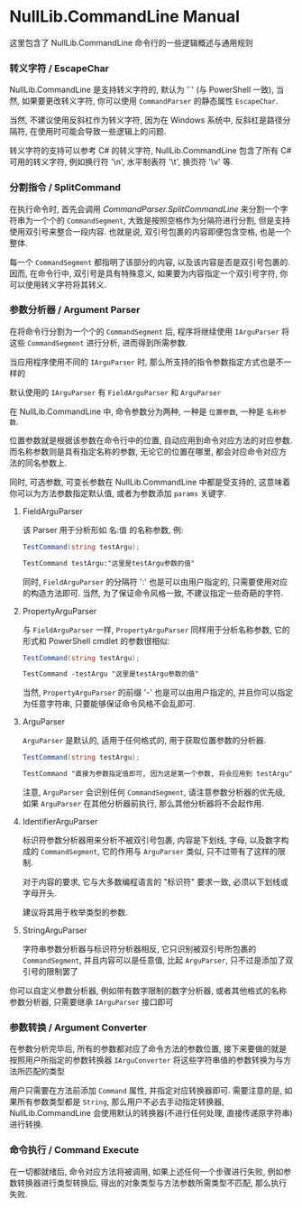 # NullLib.CommandLine Manual

这里包含了 NullLib.CommandLine 命令行的一些逻辑概述与通用规则

### 转义字符 / EscapeChar

NullLib.CommandLine 是支持转义字符的, 默认为 '\`' (与 PowerShell 一致), 当然, 如果要更改转义字符, 你可以使用 `CommandParser` 的静态属性 `EscapeChar`. 

当然, 不建议使用反斜杠作为转义字符, 因为在 Windows 系统中, 反斜杠是路径分隔符, 在使用时可能会导致一些逻辑上的问题.

转义字符的支持可以参考 C# 的转义字符, NullLib.CommandLine 包含了所有 C# 可用的转义字符, 例如换行符 '\n', 水平制表符 '\t', 换页符 '\v' 等.

### 分割指令 / SplitCommand

在执行命令时, 首先会调用 *CommandParser.SplitCommandLine* 来分割一个字符串为一个个的 `CommandSegment`, 大致是按照空格作为分隔符进行分割, 但是支持使用双引号来整合一段内容. 也就是说, 双引号包裹的内容即便包含空格, 也是一个整体.

每一个 `CommandSegment` 都指明了该部分的内容, 以及该内容是否是双引号包裹的. 因而, 在命令行中, 双引号是具有特殊意义, 如果要为内容指定一个双引号字符, 你可以使用转义字符将其转义.

### 参数分析器 / Argument Parser

在将命令行分割为一个个的 `CommandSegment` 后, 程序将继续使用 `IArguParser` 将这些 `CommandSegment` 进行分析, 进而得到所需参数.

当应用程序使用不同的 `IArguParser` 时, 那么所支持的指令参数指定方式也是不一样的

默认使用的 `IArguParser` 有 `FieldArguParser` 和 `ArguParser`

在 NullLib.CommandLine 中, 命令参数分为两种, 一种是 `位置参数`, 一种是 `名称参数`.

位置参数就是根据该参数在命令行中的位置, 自动应用到命令对应方法的对应参数. 而名称参数则是具有指定名称的参数, 无论它的位置在哪里, 都会对应命令对应方法的同名参数上.

同时, 可选参数, 可变长参数在 NullLib.CommandLine 中都是受支持的, 这意味着你可以为方法参数指定默认值, 或者为参数添加 `params` 关键字.

1. FieldArguParser
   
   该 Parser 用于分析形如 名:值 的名称参数, 例:
   
   ```c#
   TestCommand(string testArgu);
   ```
   
   ```txt
   TestCommand testArgu:"这里是testArgu参数的值"
   ```
   
   同时, `FieldArguParser` 的分隔符 ':' 也是可以由用户指定的, 只需要使用对应的构造方法即可. 当然, 为了保证命令风格一致, 不建议指定一些奇葩的字符.

2. PropertyArguParser
   
   与 `FieldArguParser` 一样, `PropertyArguParser` 同样用于分析名称参数, 它的形式和 PowerShell cmdlet 的参数很相似:
   
   ```C#
   TestCommand(string testArgu);
   ```
   
   ```txt
   TestCommand -testArgu "这里是testArgu参数的值"
   ```
   
   当然, `PropertyArguParser` 的前缀 '-' 也是可以由用户指定的, 并且你可以指定为任意字符串, 只要能够保证命令风格不会乱即可.

3. ArguParser
   
   `ArguParser` 是默认的, 适用于任何格式的, 用于获取位置参数的分析器.
   
   ```C#
   TestCommand(string testArgu);
   ```
   
   ```txt
   TestCommand "直接为参数指定值即可, 因为这是第一个参数, 将会应用到 testArgu"
   ```
   
   注意, `ArguParser` 会识别任何 `CommandSegment`, 请注意参数分析器的优先级, 如果 `ArguParser` 在其他分析器前执行, 那么其他分析器将不会起作用.

4. IdentifierArguParser
   
   标识符参数分析器用来分析不被双引号包裹, 内容是下划线, 字母, 以及数字构成的 `CommandSegment`, 它的作用与 `ArguParser` 类似, 只不过带有了这样的限制.
   
   对于内容的要求, 它与大多数编程语言的 "标识符" 要求一致, 必须以下划线或字母开头.
   
   建议将其用于枚举类型的参数.

5. StringArguParser
   
   字符串参数分析器与标识符分析器相反, 它只识别被双引号所包裹的 `CommandSegment`, 并且内容可以是任意值, 比起 `ArguParser`, 只不过是添加了双引号的限制罢了

你可以自定义参数分析器, 例如带有数字限制的数字分析器, 或者其他格式的名称参数分析器, 只需要继承 `IArguParser` 接口即可

### 参数转换 / Argument Converter

在参数分析完毕后, 所有的参数都对应了命令方法的参数位置, 接下来要做的就是按照用户所指定的参数转换器 `IArguConverter` 将这些字符串值的参数转换为与方法所匹配的类型

用户只需要在方法前添加 `Command` 属性, 并指定对应转换器即可. 需要注意的是, 如果所有参数类型都是 `String`, 那么用户不必去手动指定转换器, NullLib.CommandLine 会使用默认的转换器(不进行任何处理, 直接传递原字符串)进行转换.

### 命令执行 / Command Execute

在一切都就绪后, 命令对应方法将被调用, 如果上述任何一个步骤进行失败, 例如参数转换器进行类型转换后, 得出的对象类型与方法参数所需类型不匹配, 那么执行失败.